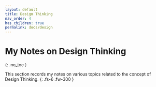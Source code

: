 ```yaml
---
layout: default
title: Design Thinking
nav_order: 4
has_children: true
permalink: docs/design
---
```

# My Notes on Design Thinking

{: .no_toc }

This section records my notes on various topics related to the concept of Design Thinking.
{: .fs-6 .fw-300 }